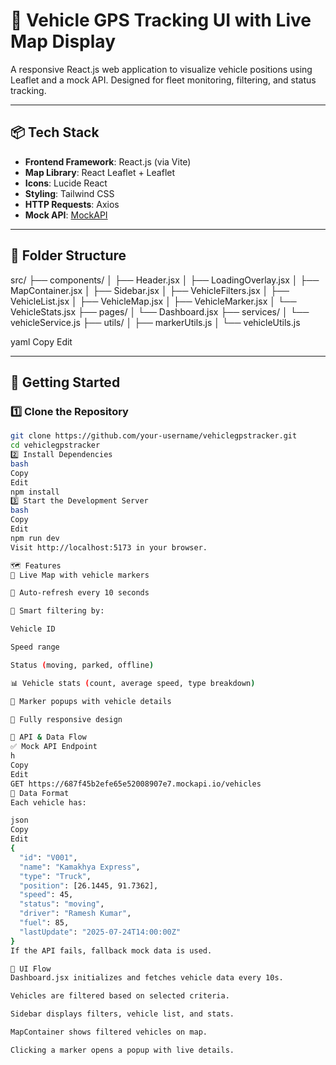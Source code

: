 # 🚗 Vehicle GPS Tracking UI with Live Map Display

A responsive React.js web application to visualize vehicle positions using Leaflet and a mock API. Designed for fleet monitoring, filtering, and status tracking.

---

## 📦 Tech Stack

- **Frontend Framework**: React.js (via Vite)
- **Map Library**: React Leaflet + Leaflet
- **Icons**: Lucide React
- **Styling**: Tailwind CSS
- **HTTP Requests**: Axios
- **Mock API**: [MockAPI](https://687f45b2efe65e52008907e7.mockapi.io/vehicles)

---

## 📁 Folder Structure

src/
├── components/
│ ├── Header.jsx
│ ├── LoadingOverlay.jsx
│ ├── MapContainer.jsx
│ ├── Sidebar.jsx
│ ├── VehicleFilters.jsx
│ ├── VehicleList.jsx
│ ├── VehicleMap.jsx
│ ├── VehicleMarker.jsx
│ └── VehicleStats.jsx
├── pages/
│ └── Dashboard.jsx
├── services/
│ └── vehicleService.js
├── utils/
│ ├── markerUtils.js
│ └── vehicleUtils.js

yaml
Copy
Edit

---

## 🚀 Getting Started

### 1️⃣ Clone the Repository

```bash
git clone https://github.com/your-username/vehiclegpstracker.git
cd vehiclegpstracker
2️⃣ Install Dependencies
bash
Copy
Edit
npm install
3️⃣ Start the Development Server
bash
Copy
Edit
npm run dev
Visit http://localhost:5173 in your browser.

🗺️ Features
📍 Live Map with vehicle markers

🔄 Auto-refresh every 10 seconds

🧠 Smart filtering by:

Vehicle ID

Speed range

Status (moving, parked, offline)

📊 Vehicle stats (count, average speed, type breakdown)

🧾 Marker popups with vehicle details

📱 Fully responsive design

🔁 API & Data Flow
✅ Mock API Endpoint
h
Copy
Edit
GET https://687f45b2efe65e52008907e7.mockapi.io/vehicles
📌 Data Format
Each vehicle has:

json
Copy
Edit
{
  "id": "V001",
  "name": "Kamakhya Express",
  "type": "Truck",
  "position": [26.1445, 91.7362],
  "speed": 45,
  "status": "moving",
  "driver": "Ramesh Kumar",
  "fuel": 85,
  "lastUpdate": "2025-07-24T14:00:00Z"
}
If the API fails, fallback mock data is used.

🧠 UI Flow
Dashboard.jsx initializes and fetches vehicle data every 10s.

Vehicles are filtered based on selected criteria.

Sidebar displays filters, vehicle list, and stats.

MapContainer shows filtered vehicles on map.

Clicking a marker opens a popup with live details.

